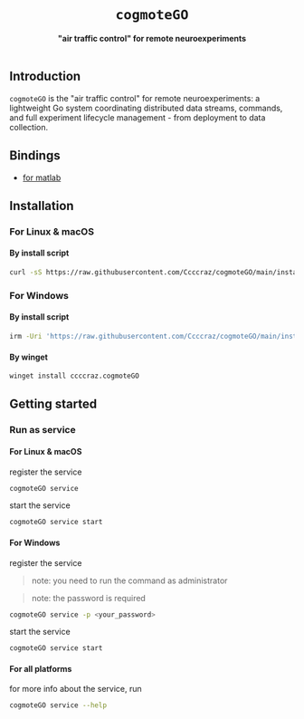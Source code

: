 <div align=center>
<h1><code>cogmoteGO</code></h1>
<b>"air traffic control" for remote neuroexperiments</b></br/>
</div>
<br/>

## Introduction

`cogmoteGO` is the "air traffic control" for remote neuroexperiments: a lightweight Go system coordinating distributed data streams, commands, and full experiment lifecycle management - from deployment to data collection.

## Bindings

- [for matlab](https://github.com/Ccccraz/matmoteGO.git)

## Installation

### For Linux & macOS
#### By install script

```sh
curl -sS https://raw.githubusercontent.com/Ccccraz/cogmoteGO/main/install.sh | sh
```

### For Windows
#### By install script

```sh
irm -Uri 'https://raw.githubusercontent.com/Ccccraz/cogmoteGO/main/install.ps1' | iex
```

#### By winget

```sh
winget install ccccraz.cogmoteGO
```

## Getting started

### Run as service

#### For Linux & macOS

register the service

```sh
cogmoteGO service
```

start the service

```sh
cogmoteGO service start
```

#### For Windows

register the service

> note: you need to run the command as administrator

> note: the password is required

```sh
cogmoteGO service -p <your_password>
```

start the service

```sh
cogmoteGO service start
```

#### For all platforms

for more info about the service, run

```sh
cogmoteGO service --help
```
